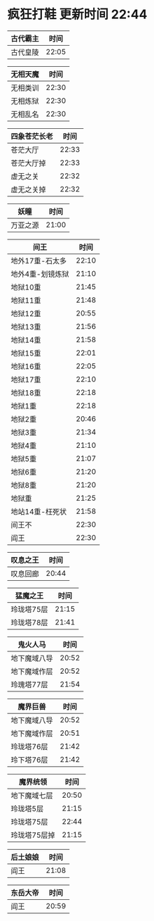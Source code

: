 # 疯狂打鞋 更新时间 22:44

| 古代霸主   | 时间    |
|--------|-------|
| 古代皇陵 | 22:05 |

| 无相天魔   | 时间    |
|--------|-------|
| 无相类训 | 22:30 |
| 无相炼狱 | 22:30 |
| 无相乱名 | 22:30 |

| 四象苍茫长老   | 时间    |
|--------|-------|
| 苍茫大厅 | 22:33 |
| 苍茫大厅掉 | 22:33 |
| 虚无之关 | 22:32 |
| 虚无之关掉 | 22:32 |

| 妖瞳   | 时间    |
|--------|-------|
| 万亚之源 | 21:00 |

| 间王   | 时间    |
|--------|-------|
| 地外17重-石太多 | 22:10 |
| 地外4重-划镜炼狱 | 21:10 |
| 地狱10重 | 21:45 |
| 地狱11重 | 21:48 |
| 地狱12重 | 20:55 |
| 地狱13重 | 21:56 |
| 地狱14重 | 21:58 |
| 地狱15重 | 22:01 |
| 地狱16重 | 22:05 |
| 地狱17重 | 22:10 |
| 地狱18重 | 22:18 |
| 地狱1重 | 22:18 |
| 地狱2重 | 20:46 |
| 地狱3重 | 21:34 |
| 地狱4重 | 21:10 |
| 地狱5重 | 21:07 |
| 地狱6重 | 21:20 |
| 地狱8重 | 21:20 |
| 地狱重 | 21:25 |
| 地站14重-枉死状 | 21:58 |
| 间王不 | 22:30 |
| 阎王 | 22:30 |

| 叹息之王   | 时间    |
|--------|-------|
| 叹息回廊 | 20:44 |

| 猛魔之王   | 时间    |
|--------|-------|
| 玲珑塔75层 | 21:15 |
| 玲珑塔78层 | 21:41 |

| 鬼火人马   | 时间    |
|--------|-------|
| 地下魔域八导 | 20:52 |
| 地下魔域作层 | 20:52 |
| 玲瑰塔77层 | 21:54 |

| 魔界巨兽   | 时间    |
|--------|-------|
| 地下魔域八导 | 20:52 |
| 地下魔域作层 | 20:51 |
| 玲珑塔76层 | 21:42 |
| 玲下塔76层 | 21:42 |

| 魔界统领   | 时间    |
|--------|-------|
| 地下魔域七层 | 20:50 |
| 玲珑塔5层 | 21:15 |
| 玲珑塔75层 | 22:44 |
| 玲珑塔75层掉 | 21:15 |

| 后土娘娘   | 时间    |
|--------|-------|
| 阎王 | 21:08 |

| 东岳大帝   | 时间    |
|--------|-------|
| 阎王 | 20:59 |